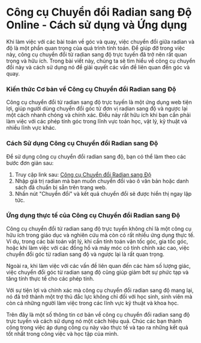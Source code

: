 Công cụ Chuyển đổi Radian sang Độ Online - Cách sử dụng và Ứng dụng
===================================================================

Khi làm việc với các bài toán về góc và quay, việc chuyển đổi giữa radian và độ là một phần quan trọng của quá trình tính toán. Để giúp đỡ trong việc này, công cụ chuyển đổi từ radian sang độ trực tuyến đã trở nên rất quan trọng và hữu ích. Trong bài viết này, chúng ta sẽ tìm hiểu về công cụ chuyển đổi này và cách sử dụng nó để giải quyết các vấn đề liên quan đến góc và quay.

### Kiến thức Cơ bản về Công cụ Chuyển đổi Radian sang Độ

Công cụ chuyển đổi từ radian sang độ trực tuyến là một ứng dụng web tiện lợi, giúp người dùng chuyển đổi góc từ đơn vị radian sang độ và ngược lại một cách nhanh chóng và chính xác. Điều này rất hữu ích khi bạn cần phải làm việc với các phép tính góc trong lĩnh vực toán học, vật lý, kỹ thuật và nhiều lĩnh vực khác.

### Cách Sử dụng Công cụ Chuyển đổi Radian sang Độ

Để sử dụng công cụ chuyển đổi radian sang độ, bạn có thể làm theo các bước đơn giản sau:

1. Truy cập link sau: [Công cụ Chuyển đổi Radian sang Độ](https://www.onlinecalculatorsfree.com/vi/convert/radians-to-degrees.html)
2. Nhập giá trị radian mà bạn muốn chuyển đổi vào ô văn bản hoặc danh sách đã chuẩn bị sẵn trên trang web.
3. Nhấn nút "Chuyển đổi" và kết quả chuyển đổi sẽ được hiển thị ngay lập tức.

### Ứng dụng thực tế của Công cụ Chuyển đổi Radian sang Độ

Công cụ chuyển đổi từ radian sang độ trực tuyến không chỉ là một công cụ hữu ích trong giáo dục và nghiên cứu mà còn có rất nhiều ứng dụng thực tế. Ví dụ, trong các bài toán vật lý, khi cần tính toán vận tốc góc, gia tốc góc, hoặc khi làm việc với các đồng hồ và máy móc có tính chính xác cao, việc chuyển đổi góc từ radian sang độ và ngược lại là rất quan trọng.

Ngoài ra, khi làm việc với các vấn đề liên quan đến các hàm số lượng giác, việc chuyển đổi góc từ radian sang độ cũng giúp giảm bớt sự phức tạp và tăng tính thực tế cho các phép tính.

Với sự tiện lợi và chính xác mà công cụ chuyển đổi radian sang độ mang lại, nó đã trở thành một trợ thủ đắc lực không chỉ đối với học sinh, sinh viên mà còn cả những người làm việc trong các lĩnh vực kỹ thuật và khoa học.

Trên đây là một số thông tin cơ bản về công cụ chuyển đổi radian sang độ trực tuyến và cách sử dụng nó một cách hiệu quả. Chúc các bạn thành công trong việc áp dụng công cụ này vào thực tế và tạo ra những kết quả tốt nhất trong công việc và học tập của mình.